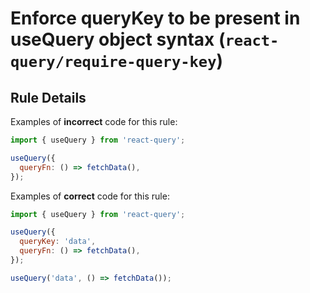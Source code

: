 # Enforce queryKey to be present in useQuery object syntax (`react-query/require-query-key`)

## Rule Details

Examples of **incorrect** code for this rule:

```js
import { useQuery } from 'react-query';

useQuery({
  queryFn: () => fetchData(),
});
```

Examples of **correct** code for this rule:

```js
import { useQuery } from 'react-query';

useQuery({
  queryKey: 'data',
  queryFn: () => fetchData(),
});

useQuery('data', () => fetchData());
```
